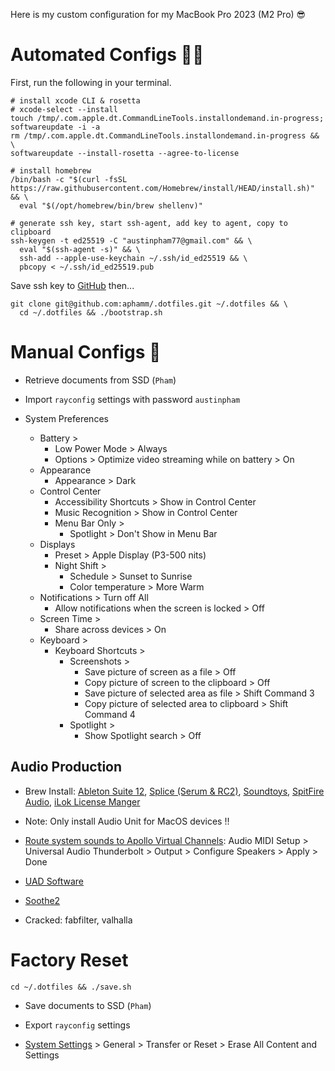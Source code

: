 Here is my custom configuration for my MacBook Pro 2023 (M2 Pro) 😎

# Automated Configs 👨‍💻

First, run the following in your terminal.

```shell
# install xcode CLI & rosetta
# xcode-select --install
touch /tmp/.com.apple.dt.CommandLineTools.installondemand.in-progress;
softwareupdate -i -a
rm /tmp/.com.apple.dt.CommandLineTools.installondemand.in-progress && \
softwareupdate --install-rosetta --agree-to-license

# install homebrew
/bin/bash -c "$(curl -fsSL https://raw.githubusercontent.com/Homebrew/install/HEAD/install.sh)" && \
  eval "$(/opt/homebrew/bin/brew shellenv)"

# generate ssh key, start ssh-agent, add key to agent, copy to clipboard
ssh-keygen -t ed25519 -C "austinpham77@gmail.com" && \
  eval "$(ssh-agent -s)" && \
  ssh-add --apple-use-keychain ~/.ssh/id_ed25519 && \
  pbcopy < ~/.ssh/id_ed25519.pub
```

Save ssh key to [GitHub](https://github.com/settings/keys) then...

```shell
git clone git@github.com:aphamm/.dotfiles.git ~/.dotfiles && \
  cd ~/.dotfiles && ./bootstrap.sh
```

# Manual Configs 🤮

- Retrieve documents from SSD (`Pham`)

- Import `rayconfig` settings with password `austinpham`

- System Preferences

  - Battery >
    - Low Power Mode > Always
    - Options > Optimize video streaming while on battery > On
  - Appearance
    - Appearance > Dark
  - Control Center
    - Accessibility Shortcuts > Show in Control Center
    - Music Recognition > Show in Control Center
    - Menu Bar Only >
      - Spotlight > Don't Show in Menu Bar
  - Displays
    - Preset > Apple Display (P3-500 nits)
    - Night Shift >
      - Schedule > Sunset to Sunrise
      - Color temperature > More Warm
  - Notifications > Turn off All
    - Allow notifications when the screen is locked > Off
  - Screen Time >
    - Share across devices > On
  - Keyboard >
    - Keyboard Shortcuts >
      - Screenshots >
        - Save picture of screen as a file > Off
        - Copy picture of screen to the clipboard > Off
        - Save picture of selected area as file > Shift Command 3
        - Copy picture of selected area to clipboard > Shift Command 4
      - Spotlight >
        - Show Spotlight search > Off

## Audio Production

- Brew Install: [Ableton Suite 12](https://www.ableton.com/en/live/), [Splice (Serum & RC2)](https://splice.com/), [Soundtoys](https://www.soundtoys.com/), [SpitFire Audio](https://www.google.com/search?client=firefox-b-1-d&q=spitfire-audio), [iLok License Manger](https://www.ilok.com/#!license-manager)

- Note: Only install Audio Unit for MacOS devices !!

- [Route system sounds to Apollo Virtual Channels](https://www.youtube.com/watch?v=9K3D7kNb5DI): Audio MIDI Setup > Universal Audio Thunderbolt > Output > Configure Speakers > Apply > Done

- [UAD Software](https://help.uaudio.com/hc/en-us/articles/360057137692-Apple-Silicon-M1-M2-Compatibility-Info?_gl=1*1qpuawn*_ga*MTYzMjUzNzU0Ny4xNjgwMDI1NTUz*_ga_CPJ5176QFT*MTY4MDAyNTU2NC4xLjEuMTY4MDAyNTkwNy4wLjAuMA..)

- [Soothe2](https://oeksound.com/downloads/)

- Cracked: fabfilter, valhalla

# Factory Reset

```shell
cd ~/.dotfiles && ./save.sh
```

- Save documents to SSD (`Pham`)

- Export `rayconfig` settings

- [System Settings](https://support.apple.com/en-us/102664) > General > Transfer or Reset > Erase All Content and Settings
